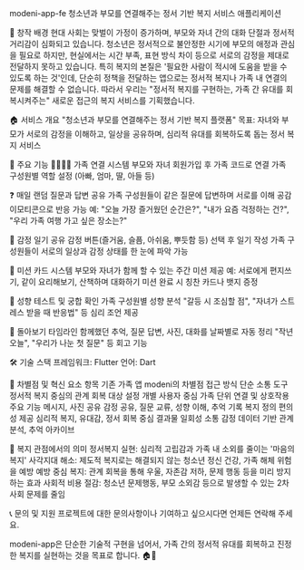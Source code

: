 modeni-app-fe
청소년과 부모를 연결해주는 정서 기반 복지 서비스 애플리케이션

🎯 창작 배경
현대 사회는 맞벌이 가정이 증가하며, 부모와 자녀 간의 대화 단절과 정서적 거리감이 심화되고 있습니다.
청소년은 정서적으로 불안정한 시기에 부모의 애정과 관심을 필요로 하지만, 현실에서는 시간 부족, 표현 방식 차이 등으로 서로의 감정을 제대로 전달하지 못하고 있습니다.
특히 복지의 본질은 '필요한 사람이 적시에 도움을 받을 수 있도록 하는 것'인데, 단순히 정책을 전달하는 앱으로는 정서적 복지나 가족 내 연결의 문제를 해결할 수 없습니다.
따라서 우리는 "정서적 복지를 구현하는, 가족 간 유대를 회복시켜주는" 새로운 접근의 복지 서비스를 기획했습니다.

🏠 서비스 개요
"청소년과 부모를 연결해주는 정서 기반 복지 플랫폼"
목표: 자녀와 부모가 서로의 감정을 이해하고, 일상을 공유하며, 심리적 유대를 회복하도록 돕는 정서 복지 서비스

🌟 주요 기능
👨‍👩‍👧‍👦 가족 연결 시스템
부모와 자녀 회원가입 후 가족 코드로 연결
가족 구성원별 역할 설정 (아빠, 엄마, 딸, 아들 등)

❓ 매일 랜덤 질문과 답변 공유
가족 구성원들이 같은 질문에 답변하며 서로를 이해
공감 이모티콘으로 반응 가능
예: "오늘 가장 즐거웠던 순간은?", "내가 요즘 걱정하는 건?", "우리 가족 여행 가고 싶은 장소는?"

📝 감정 일기 공유
감정 버튼(즐거움, 슬픔, 아쉬움, 뿌듯함 등) 선택 후 일기 작성
가족 구성원들이 서로의 일상과 감정 상태를 한 눈에 파악 가능

🎯 미션 카드 시스템
부모와 자녀가 함께 할 수 있는 주간 미션 제공
예: 서로에게 편지쓰기, 같이 요리해보기, 산책하며 대화하기
미션 완료 시 칭찬 카드나 뱃지 증정

🧠 성향 테스트 및 궁합 확인
가족 구성원별 성향 분석
"갈등 시 조심할 점", "자녀가 스트레스 받을 때 반응법" 등 심리 조언 제공

📅 돌아보기 타임라인
함께했던 추억, 질문 답변, 사진, 대화를 날짜별로 자동 정리
"작년 오늘", "우리가 나눈 첫 질문" 등 회고 기능

🛠 기술 스택
프레임워크: Flutter
언어: Dart

🎯 차별점 및 혁신 요소
항목	기존 가족 앱	modeni의 차별점
접근 방식	단순 소통 도구	정서적 복지 중심의 관계 회복
대상 설정	개별 사용자 중심	가족 단위 연결 및 상호작용
주요 기능	메시지, 사진 공유	감정 공유, 질문 교류, 성향 이해, 추억 기록
복지 정의	편의성 제공	심리적 복지, 유대감, 정서 회복 중심
결과물	일회성 소통	감정 데이터 기반 관계 분석, 추억 아카이브

🌟 복지 관점에서의 의미
정서복지 실현: 심리적 고립감과 가족 내 소외를 줄이는 '마음의 복지'
사각지대 해소: 제도적 복지로는 해결되지 않는 청소년 정신 건강, 가족 해체 위험을 예방
예방 중심 복지: 관계 회복을 통해 우울, 자존감 저하, 문제 행동 등을 미리 방지하는 효과
사회적 비용 절감: 청소년 문제행동, 부모 소외감 등으로 발생할 수 있는 2차 사회 문제를 줄임

📞 문의 및 지원
프로젝트에 대한 문의사항이나 기여하고 싶으시다면 언제든 연락해 주세요.

modeni-app은 단순한 기술적 구현을 넘어서, 가족 간의 정서적 유대를 회복하고 진정한 복지를 실현하는 것을 목표로 합니다. 🏠💙